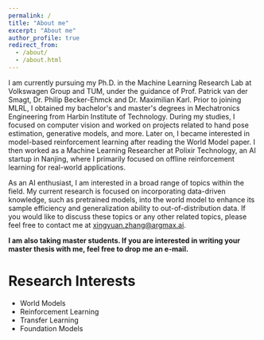 ```yaml
---
permalink: /
title: "About me"
excerpt: "About me"
author_profile: true
redirect_from: 
  - /about/
  - /about.html
---
```


I am currently pursuing my Ph.D. in the Machine Learning Research Lab at Volkswagen Group and TUM, under the guidance of Prof. Patrick van der Smagt, Dr. Philip Becker-Ehmck and Dr. Maximilian Karl. Prior to joining MLRL, I obtained my bachelor's and master's degrees in Mechatronics Engineering from Harbin Institute of Technology. During my studies, I focused on computer vision and worked on projects related to hand pose estimation, generative models, and more. Later on, I became interested in model-based reinforcement learning after reading the World Model paper. I then worked as a Machine Learning Researcher at Polixir Technology, an AI startup in Nanjing, where I primarily focused on offline reinforcement learning for real-world applications.

As an AI enthusiast, I am interested in a broad range of topics within the field. My current research is focused on incorporating data-driven knowledge, such as pretrained models, into the world model to enhance its sample efficiency and generalization ability to out-of-distribution data. If you would like to discuss these topics or any other related topics, please feel free to contact me at xingyuan.zhang@argmax.ai.

**I am also taking master students. If you are interested in writing your master thesis with me, feel free to drop me an e-mail.**

Research Interests
======
- World Models
- Reinforcement Learning
- Transfer Learning
- Foundation Models